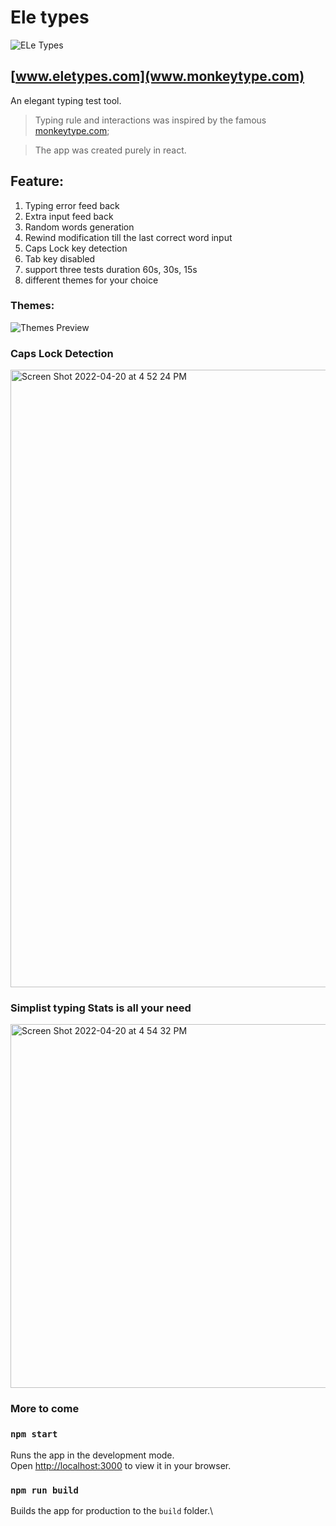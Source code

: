 # Ele types

![ELe Types](https://github.com/gamer-ai/eletype-frontend/blob/main/docs/images/EleTypes.png)

## [www.eletypes.com](www.monkeytype.com)

An elegant typing test tool.

> Typing rule and interactions was inspired by the famous [monkeytype.com](www.monkeytype.com);

> The app was created purely in react.

## Feature:
1. Typing error feed back
2. Extra input feed back
3. Random words generation
4. Rewind modification till the last correct word input
5. Caps Lock key detection
6. Tab key disabled
7. support three tests duration 60s, 30s, 15s
8. different themes for your choice

### Themes:
![Themes Preview](https://github.com/gamer-ai/eletype-frontend/blob/main/docs/images/EletypesThemes.png)

### Caps Lock Detection
<img width="988" alt="Screen Shot 2022-04-20 at 4 52 24 PM" src="https://user-images.githubusercontent.com/39578778/164343051-2de97570-fcec-49a4-893a-903afe94e5f4.png">

### Simplist typing Stats is all your need
<img width="582" alt="Screen Shot 2022-04-20 at 4 54 32 PM" src="https://user-images.githubusercontent.com/39578778/164343202-28eb1a3e-3b6d-4167-91ee-42251750022a.png">

### More to come

### `npm start`

Runs the app in the development mode.\
Open [http://localhost:3000](http://localhost:3000) to view it in your browser.


### `npm run build`

Builds the app for production to the `build` folder.\






